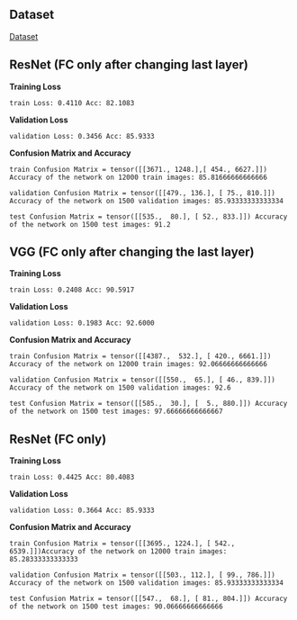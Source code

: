 ## Dataset

[Dataset](https://drive.google.com/drive/u/2/folders/1-FzZhQO9oHIT9SNOWYoKsuz7fe447vtR)

## ResNet (FC only after changing last layer)

**Training Loss**

`train Loss: 0.4110 Acc: 82.1083`

**Validation Loss**

`validation Loss: 0.3456 Acc: 85.9333`

**Confusion Matrix and Accuracy**

`train Confusion Matrix = tensor([[3671., 1248.],[ 454., 6627.]]) Accuracy of the network on 12000 train images: 85.81666666666666`

`validation Confusion Matrix = tensor([[479., 136.], [ 75., 810.]]) Accuracy of the network on 1500 validation images: 85.93333333333334`

`test Confusion Matrix = tensor([[535.,  80.], [ 52., 833.]]) Accuracy of the network on 1500 test images: 91.2`

## VGG (FC only after changing the last layer)

**Training Loss**

`train Loss: 0.2408 Acc: 90.5917`

**Validation Loss**

`validation Loss: 0.1983 Acc: 92.6000`

**Confusion Matrix and Accuracy**

`train Confusion Matrix = tensor([[4387.,  532.], [ 420., 6661.]]) Accuracy of the network on 12000 train images: 92.06666666666666`

`validation Confusion Matrix = tensor([[550.,  65.], [ 46., 839.]]) Accuracy of the network on 1500 validation images: 92.6`

`test Confusion Matrix = tensor([[585.,  30.], [  5., 880.]]) Accuracy of the network on 1500 test images: 97.66666666666667`

## ResNet (FC only)

**Training Loss**

`train Loss: 0.4425 Acc: 80.4083`

**Validation Loss**

`validation Loss: 0.3664 Acc: 85.9333`

**Confusion Matrix and Accuracy**

`train Confusion Matrix = tensor([[3695., 1224.], [ 542., 6539.]])Accuracy of the network on 12000 train images: 85.28333333333333`

`validation Confusion Matrix = tensor([[503., 112.], [ 99., 786.]]) Accuracy of the network on 1500 validation images: 85.93333333333334`

`test Confusion Matrix = tensor([[547.,  68.], [ 81., 804.]]) Accuracy of the network on 1500 test images: 90.06666666666666`